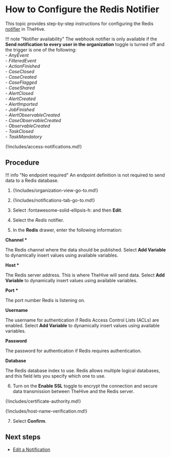 # How to Configure the Redis Notifier

This topic provides step-by-step instructions for configuring the Redis [notifier](../about-notifications.md#notifiers) in TheHive.

!!! note "Notifier availability"
    The webhook notifier is only available if the **Send notification to every user in the organization** toggle is turned off and the trigger is one of the following:  
    - *AnyEvent*  
    - *FilteredEvent*  
    - *ActionFinished*  
    - *CaseClosed*  
    - *CaseCreated*  
    - *CaseFlagged*  
    - *CaseShared*  
    - *AlertClosed*  
    - *AlertCreated*  
    - *AlertImported*  
    - *JobFinished*  
    - *AlertObservableCreated*  
    - *CaseObservableCreated*  
    - *ObservableCreated*  
    - *TaskClosed*  
    - *TaskMandatory*

{!includes/access-notifications.md!}

## Procedure

!!! info "No endpoint required"
    An endpoint definition is not required to send data to a Redis database.

1. {!includes/organization-view-go-to.md!}

2. {!includes/notifications-tab-go-to.md!}

3. Select :fontawesome-solid-ellipsis-h: and then **Edit**.

4. Select the *Redis* notifier.

5. In the **Redis** drawer, enter the following information:

  **Channel \***

  The Redis channel where the data should be published. Select **Add Variable** to dynamically insert values using available variables.

  **Host \***

  The Redis server address. This is where TheHive will send data. Select **Add Variable** to dynamically insert values using available variables.

  **Port \***

  The port number Redis is listening on.

  **Username**

  The username for authentication if Redis Access Control Lists (ACLs) are enabled. Select **Add Variable** to dynamically insert values using available variables.

  **Password**

  The password for authentication if Redis requires authentication.

  **Database**

  The Redis database index to use. Redis allows multiple logical databases, and this field lets you specify which one to use.

6. Turn on the **Enable SSL** toggle to encrypt the connection and secure data transmission between TheHive and the Redis server.

  {!includes/certificate-authority.md!}

  {!includes/host-name-verification.md!}

7. Select **Confirm**.

## Next steps

* [Edit a Notification](edit-a-notification.md)